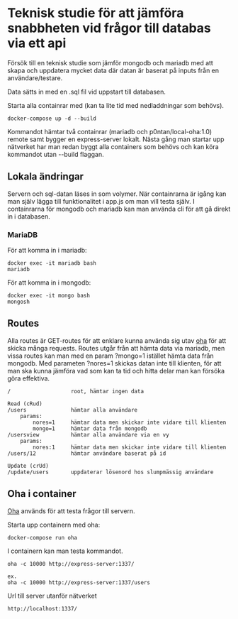 # Teknisk studie för att jämföra snabbheten vid frågor till databas via ett api

Försök till en teknisk studie som jämför mongodb och mariadb med att skapa och uppdatera mycket data där datan är baserat på inputs från en användare/testare.

Data sätts in med en .sql fil vid uppstart till databasen.

Starta alla containrar med (kan ta lite tid med nedladdningar som behövs).
```
docker-compose up -d --build
```

Kommandot hämtar två containrar (mariadb och p0ntan/local-oha:1.0) remote samt bygger en express-server lokalt. Nästa gång man startar upp nätverket har man redan byggt alla containers som behövs och kan köra kommandot utan --build flaggan.

## Lokala ändringar

Servern och sql-datan läses in som volymer. När containrarna är igång kan man själv lägga till funktionalitet i app.js om man vill testa själv. I containrarna för mongodb och mariadb kan man använda cli för att gå direkt in i databasen.

### MariaDB
För att komma in i mariadb:
```
docker exec -it mariadb bash
mariadb
```

För att komma in i mongodb:
```
docker exec -it mongo bash
mongosh
```

## Routes
Alla routes är GET-routes för att enklare kunna använda sig utav [oha](https://github.com/hatoo/oha) för att skicka många requests. Routes utgår från att hämta data via mariadb, men vissa routes kan man med en param ?mongo=1 istället hämta data från mongodb. Med parameten ?nores=1 skickas datan inte till klienten, för att man ska kunna jämföra vad som kan ta tid och hitta delar man kan försöka göra effektiva.

```
/                   root, hämtar ingen data

Read (cRud)
/users              hämtar alla användare
    params:
        nores=1     hämtar data men skickar inte vidare till klienten
        mongo=1     hämtar data från mongodb
/usersview          hämtar alla användare via en vy
    params:
        nores:1     hämtar data men skickar inte vidare till klienten
/users/12           hämtar användare baserat på id

Update (crUd)
/update/users       uppdaterar lösenord hos slumpmässig användare

``` 

## Oha i container
[Oha](https://github.com/hatoo/oha) används för att testa frågor till servern.

Starta upp containern med oha:
```
docker-compose run oha
```

I containern kan man testa kommandot.

```
oha -c 10000 http://express-server:1337/

ex.
oha -c 10000 http://express-server:1337/users
```

Url till server utanför nätverket
```
http://localhost:1337/
```
